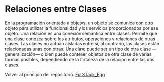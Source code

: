 # Relaciones entre Clases

En la programación orientada a objetos, un objeto se comunica con otro objeto para utilizar la
funcionalidad y los servicios proporcionados por ese objeto.
Una relación es una conexión semántica entre clases. Permite que una clase conozca sobre los
atributos, operaciones y relaciones de otras clases. Las clases no actúan aisladas entre sí, al
contrario, las clases están relacionadas unas con otras. Una clase puede ser un tipo de otra clase
—generalización— o bien puede contener objetos de otra clase de varias formas posibles,
dependiendo de la fortaleza de la relación entre las dos clases.

Volver al principio del repositorio. [FullSTack_Egg](https://github.com/megagringa/FullStack_Egg_Curso)